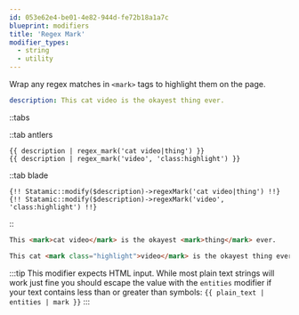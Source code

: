 ```yaml
---
id: 053e62e4-be01-4e82-944d-fe72b18a1a7c
blueprint: modifiers
title: 'Regex Mark'
modifier_types:
  - string
  - utility
---
```

Wrap any regex matches in `<mark>` tags to highlight them on the page.

```yaml
description: This cat video is the okayest thing ever.
```

::tabs

::tab antlers
```antlers
{{ description | regex_mark('cat video|thing') }}
{{ description | regex_mark('video', 'class:highlight') }}
```
::tab blade
```blade
{!! Statamic::modify($description)->regexMark('cat video|thing') !!}
{!! Statamic::modify($description)->regexMark('video', 'class:highlight') !!}
```
::

```html
This <mark>cat video</mark> is the okayest <mark>thing</mark> ever.
```

```html
This cat <mark class="highlight">video</mark> is the okayest thing ever.
```

:::tip
This modifier expects HTML input. While most plain text strings will work just fine you should escape the value with the `entities` modifier if your text contains less than or greater than symbols: `{{ plain_text | entities | mark }}`
:::
